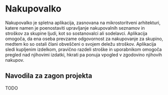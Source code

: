 # Nakupovalko

Nakupovalko je spletna aplikacija, zasnovana na mikrostoritveni arhitekturi, katere namen je poenostaviti upravljanje nakupovalnih seznamov in stroškov za skupine ljudi, kot so sostanovalci ali sodelavci. Aplikacija omogoča, da ena oseba prevzame odgovornost za nakupovanje za skupino, medtem ko so ostali člani obveščeni o svojem deležu stroškov. Aplikacija sledi kupljenim izdelkom, pravično razdeli stroške in uporabnikom omogoča pregled nad njihovimi izdatki, hkrati pa ponuja vpogled v zgodovino njihovih nakupov.

## Navodila za zagon projekta

TODO
